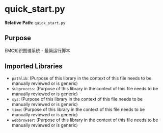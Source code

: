# quick_start.py

**Relative Path:** `quick_start.py`

## Purpose

EMC知识图谱系统 - 最简运行脚本

## Imported Libraries

- `pathlib`: (Purpose of this library in the context of this file needs to be manually reviewed or is generic)
- `subprocess`: (Purpose of this library in the context of this file needs to be manually reviewed or is generic)
- `sys`: (Purpose of this library in the context of this file needs to be manually reviewed or is generic)
- `time`: (Purpose of this library in the context of this file needs to be manually reviewed or is generic)
- `webbrowser`: (Purpose of this library in the context of this file needs to be manually reviewed or is generic)
